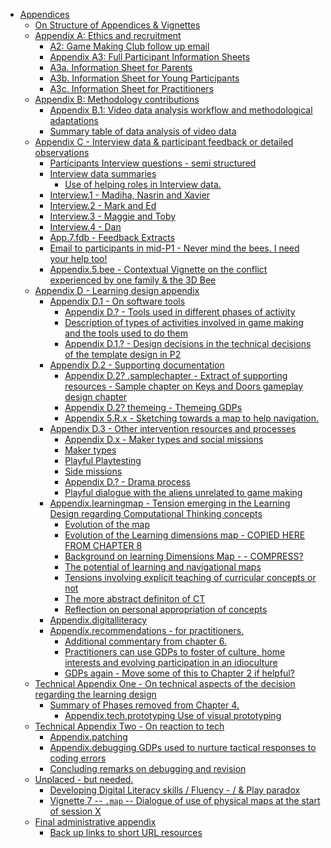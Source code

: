 -   [Appendices](#appendices)
    -   [On Structure of Appendices &
        Vignettes](#on-structure-of-appendices-vignettes)
    -   [Appendix A: Ethics and
        recruitment](#appendix-a-ethics-and-recruitment)
        -   [A2: Game Making Club follow up
            email](#a2-game-making-club-follow-up-email)
        -   [Appendix A3: Full Participant Information
            Sheets](#appendix-a3-full-participant-information-sheets)
        -   [A3a. Information Sheet for
            Parents](#a3a.-information-sheet-for-parents)
        -   [A3b. Information Sheet for Young
            Participants](#a3b.-information-sheet-for-young-participants)
        -   [A3c. Information Sheet for
            Practitioners](#a3c.-information-sheet-for-practitioners)
    -   [Appendix B: Methodology
        contributions](#appendix-b-methodology-contributions)
        -   [Appendix B.1: Video data analysis workflow and
            methodological
            adaptations](#appendix-b.1-video-data-analysis-workflow-and-methodological-adaptations)
        -   [Summary table of data analysis of video
            data](#summary-table-of-data-analysis-of-video-data)
    -   [Appendix C - Interview data & participant feedback or detailed
        observations](#appendix-c---interview-data-participant-feedback-or-detailed-observations)
        -   [Participants Interview questions - semi
            structured](#participants-interview-questions---semi-structured)
        -   [Interview data summaries](#interview-data-summaries)
            -   [Use of helping roles in Interview
                data.](#use-of-helping-roles-in-interview-data.)
        -   [Interview.1 - Madiha, Nasrin and
            Xavier](#interview.1---madiha-nasrin-and-xavier)
        -   [Interview.2 - Mark and Ed](#interview.2---mark-and-ed)
        -   [Interview.3 - Maggie and
            Toby](#interview.3---maggie-and-toby)
        -   [Interview.4 - Dan](#interview.4---dan)
        -   [App.7.fdb - Feedback
            Extracts](#app.7.fdb---feedback-extracts)
        -   [Email to participants in mid-P1 - Never mind the bees. I
            need your help
            too!](#email-to-participants-in-mid-p1---never-mind-the-bees.-i-need-your-help-too)
        -   [Appendix.5.bee - Contextual Vignette on the conflict
            experienced by one family & the 3D
            Bee](#appendix.5.bee---contextual-vignette-on-the-conflict-experienced-by-one-family-the-3d-bee)
    -   [Appendix D - Learning design
        appendix](#appendix-d---learning-design-appendix)
        -   [Appendix D.1 - On software
            tools](#appendix-d.1---on-software-tools)
            -   [Appendix D.? - Tools used in different phases of
                activity](#appendix-d.---tools-used-in-different-phases-of-activity)
            -   [Description of types of activities involved in game
                making and the tools used to do
                them](#description-of-types-of-activities-involved-in-game-making-and-the-tools-used-to-do-them)
            -   [Appendix D.1.? - Design decisions in the technical
                decisions of the template design in
                P2](#appendix-d.1.---design-decisions-in-the-technical-decisions-of-the-template-design-in-p2)
        -   [Appendix D.2 - Supporting
            documentation](#appendix-d.2---supporting-documentation)
            -   [Appendix D.2? .samplechapter - Extract of supporting
                resources - Sample chapter on Keys and Doors gameplay
                design
                chapter](#appendix-d.2-.samplechapter---extract-of-supporting-resources---sample-chapter-on-keys-and-doors-gameplay-design-chapter)
            -   [Appendix D.2? themeing - Themeing
                GDPs](#appendix-d.2-themeing---themeing-gdps)
            -   [Appendix 5.R.x - Sketching towards a map to help
                navigation.](#appendix-5.r.x---sketching-towards-a-map-to-help-navigation.)
        -   [Appendix D.3 - Other intervention resources and
            processes](#appendix-d.3---other-intervention-resources-and-processes)
            -   [Appendix D.x - Maker types and social
                missions](#appendix-d.x---maker-types-and-social-missions)
            -   [Maker types](#maker-types)
            -   [Playful Playtesting](#playful-playtesting)
            -   [Side missions](#side-missions)
            -   [Appendix D.? - Drama
                process](#appendix-d.---drama-process)
            -   [Playful dialogue with the aliens unrelated to game
                making](#playful-dialogue-with-the-aliens-unrelated-to-game-making)
        -   [Appendix.learningmap - Tension emerging in the Learning
            Design regarding Computational Thinking
            concepts](#appendix.learningmap---tension-emerging-in-the-learning-design-regarding-computational-thinking-concepts)
            -   [Evolution of the map](#evolution-of-the-map)
            -   [Evolution of the Learning dimensions map - COPIED HERE
                FROM CHAPTER
                8](#evolution-of-the-learning-dimensions-map---copied-here-from-chapter-8)
            -   [Background on learning Dimensions Map - -
                COMPRESS?](#background-on-learning-dimensions-map-----compress)
            -   [The potential of learning and navigational
                maps](#the-potential-of-learning-and-navigational-maps)
            -   [Tensions involving explicit teaching of curricular
                concepts or
                not](#tensions-involving-explicit-teaching-of-curricular-concepts-or-not)
            -   [The more abstract definiton of
                CT](#the-more-abstract-definiton-of-ct)
            -   [Reflection on personal appropriation of
                concepts](#reflection-on-personal-appropriation-of-concepts)
        -   [Appendix.digitalliteracy](#appendix.digitalliteracy)
        -   [Appendix.recommendations - for
            practitioners.](#appendix.recommendations---for-practitioners.)
            -   [Additional commentary from chapter
                6.](#additional-commentary-from-chapter-6.)
            -   [Practitioners can use GDPs to foster of culture, home
                interests and evolving participation in an
                idioculture](#practitioners-can-use-gdps-to-foster-of-culture-home-interests-and-evolving-participation-in-an-idioculture)
            -   [GDPs again - Move some of this to Chapter 2 if
                helpful?](#gdps-again---move-some-of-this-to-chapter-2-if-helpful)
    -   [Technical Appendix One - On technical aspects of the decision
        regarding the learning
        design](#technical-appendix-one---on-technical-aspects-of-the-decision-regarding-the-learning-design)
        -   [Summary of Phases removed from Chapter
            4.](#summary-of-phases-removed-from-chapter-4.)
            -   [Appendix.tech.prototyping Use of visual
                prototyping](#appendix.tech.prototyping-use-of-visual-prototyping)
    -   [Technical Appendix Two - On reaction to
        tech](#technical-appendix-two---on-reaction-to-tech)
        -   [Appendix.patching](#appendix.patching)
        -   [Appendix.debugging GDPs used to nurture tactical responses
            to coding
            errors](#appendix.debugging-gdps-used-to-nurture-tactical-responses-to-coding-errors)
        -   [Concluding remarks on debugging and
            revision](#concluding-remarks-on-debugging-and-revision)
    -   [Unplaced - but needed.](#unplaced---but-needed.)
        -   [Developing Digital Literacy skills / Fluency - / & Play
            paradox](#developing-digital-literacy-skills-fluency---play-paradox)
        -   [Vignette 7 -- `.map` -- Dialogue of use of physical maps at
            the start of session
            X](#vignette-7-.map-dialogue-of-use-of-physical-maps-at-the-start-of-session-x)
    -   [Final administrative appendix](#final-administrative-appendix)
        -   [Back up links to short URL
            resources](#back-up-links-to-short-url-resources)
